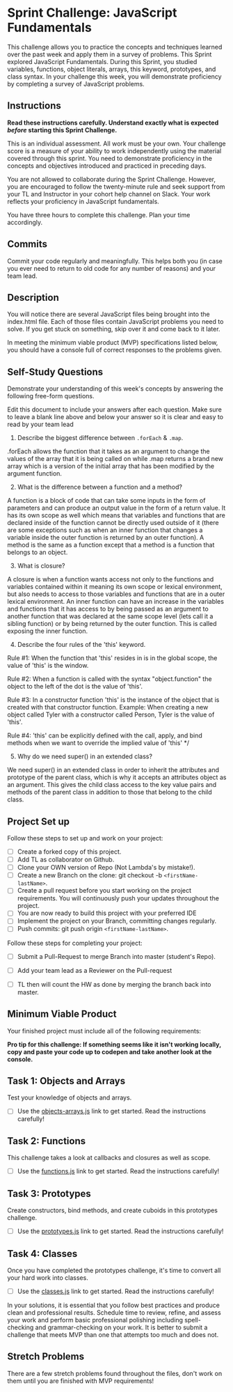 # Sprint Challenge: JavaScript Fundamentals

This challenge allows you to practice the concepts and techniques learned over the past week and apply them in a survey of problems. This Sprint explored JavaScript Fundamentals. During this Sprint, you studied variables, functions, object literals, arrays, this keyword, prototypes, and class syntax. In your challenge this week, you will demonstrate proficiency by completing a survey of JavaScript problems.

## Instructions

**Read these instructions carefully. Understand exactly what is expected _before_ starting this Sprint Challenge.**

This is an individual assessment. All work must be your own. Your challenge score is a measure of your ability to work independently using the material covered through this sprint. You need to demonstrate proficiency in the concepts and objectives introduced and practiced in preceding days.

You are not allowed to collaborate during the Sprint Challenge. However, you are encouraged to follow the twenty-minute rule and seek support from your TL and Instructor in your cohort help channel on Slack. Your work reflects your proficiency in JavaScript fundamentals.

You have three hours to complete this challenge. Plan your time accordingly.

## Commits

Commit your code regularly and meaningfully. This helps both you (in case you ever need to return to old code for any number of reasons) and your team lead.

## Description

You will notice there are several JavaScript files being brought into the index.html file.  Each of those files contain JavaScript problems you need to solve.  If you get stuck on something, skip over it and come back to it later.

In meeting the minimum viable product (MVP) specifications listed below, you should have a console full of correct responses to the problems given.

## Self-Study Questions

Demonstrate your understanding of this week's concepts by answering the following free-form questions.

Edit this document to include your answers after each question. Make sure to leave a blank line above and below your answer so it is clear and easy to read by your team lead

1. Describe the biggest difference between `.forEach` & `.map`.

.forEach allows the function that it takes as an argument to change the values of the array that it is being called on while .map returns a brand new array which is a version of the initial array that has been modified by the argument function.

2. What is the difference between a function and a method?

A function is a block of code that can take some inputs in the form of parameters and can produce an output value in the form of a return value. It has its own scope as well which means that variables and functions that are declared inside of the function cannot be directly used outside of it (there are some exceptions such as when an inner function that changes a variable inside the outer function is returned by an outer function). A method is the same as a function except that a method is a function that belongs to an object.

3. What is closure?

A closure is when a function wants access not only to the functions and variables contained within it meaning its own scope or lexical environment, but also needs to access to those variables and functions that are in a outer lexical environment. An inner function can have an increase in the variables and functions that it has access to by being passed as an argument to another function that was declared at the same scope level (lets call it a sibling function) or by being returned by the outer function. This is called exposing the inner function.

4. Describe the four rules of the 'this' keyword.

Rule #1: When the function that 'this' resides in is in the global scope, the value of 'this' is the window.

Rule #2: When a function is called with the syntax "object.function" the object to the left of the dot is the value of 'this'.

Rule #3: In a constructor function 'this' is the instance of the object that is created with that constructor function. 
Example: When creating a new object called Tyler with a constructor called Person, Tyler is the value of 'this'.

Rule #4: 'this' can be explicitly defined with the call, apply, and bind methods when we want to override the implied value of 'this'
*/

5. Why do we need super() in an extended class?

We need super() in an extended class in order to inherit the attributes and prototype of the parent class, which is why it accepts an attributes object as an argument. This gives the child class access to the key value pairs and methods of the parent class in addition to those that belong to the child class.


## Project Set up

Follow these steps to set up and work on your project:

- [ ] Create a forked copy of this project.
- [ ] Add TL as collaborator on Github.
- [ ] Clone your OWN version of Repo (Not Lambda's by mistake!).
- [ ] Create a new Branch on the clone: git checkout -b `<firstName-lastName>`.
- [ ] Create a pull request before you start working on the project requirements.  You will continuously push your updates throughout the project.
- [ ] You are now ready to build this project with your preferred IDE
- [ ] Implement the project on your Branch, committing changes regularly.
- [ ] Push commits: git push origin `<firstName-lastName>`.

Follow these steps for completing your project:

- [ ] Submit a Pull-Request to merge <firstName-lastName> Branch into master (student's  Repo).
- [ ] Add your team lead as a Reviewer on the Pull-request
- [ ] TL then will count the HW as done by  merging the branch back into master.


## Minimum Viable Product

Your finished project must include all of the following requirements:

**Pro tip for this challenge: If something seems like it isn't working locally, copy and paste your code up to codepen and take another look at the console.**

## Task 1: Objects and Arrays
Test your knowledge of objects and arrays. 
* [ ] Use the [objects-arrays.js](challenges/objects-arrays.js) link to get started.  Read the instructions carefully!

## Task 2: Functions
This challenge takes a look at callbacks and closures as well as scope. 
* [ ] Use the [functions.js](challenges/functions.js) link to get started. Read the instructions carefully!

## Task 3: Prototypes
Create constructors, bind methods, and create cuboids in this prototypes challenge.
* [ ] Use the [prototypes.js](challenges/prototypes.js) link to get started. Read the instructions carefully!

## Task 4: Classes
Once you have completed the prototypes challenge, it's time to convert all your hard work into classes.
* [ ] Use the [classes.js](challenges/classes.js) link to get started. Read the instructions carefully!

In your solutions, it is essential that you follow best practices and produce clean and professional results. Schedule time to review, refine, and assess your work and perform basic professional polishing including spell-checking and grammar-checking on your work. It is better to submit a challenge that meets MVP than one that attempts too much and does not.

## Stretch Problems

There are a few stretch problems found throughout the files, don't work on them until you are finished with MVP requirements!
